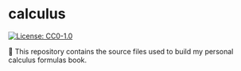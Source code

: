 # calculus

<!-- badges: start -->
[![License: CC0-1.0](https://img.shields.io/badge/License-CC0_1.0-lightgrey.svg)](http://creativecommons.org/publicdomain/zero/1.0/)
<!-- badges: end -->

🧮 This repository contains the source files used to build my personal calculus formulas book.

